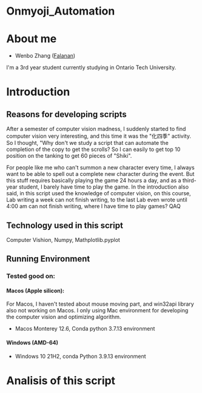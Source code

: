 # Onmyoji_Automation
# About me
 - Wenbo Zhang ([Falanan](https://github.com/Falanan))

 I'm a 3rd year student currently studying in Ontario Tech University.

 # Introduction

 ## Reasons for developing scripts

 After a semester of computer vision madness, I suddenly started to find computer vision very interesting, and this time it was the "化四季" activity. So I thought, "Why don't we study a script that can automate the completion of the copy to get the scrolls? So I can easily to get top 10 position on the tanking to get 60 pieces of "Shiki".

 For people like me who can't summon a new character every time, I always want to be able to spell out a complete new character during the event. But this stuff requires basically playing the game 24 hours a day, and as a third-year student, I barely have time to play the game. In the introduction also said, in this script used the knowledge of computer vision, on this course, Lab writing a week can not finish writing, to the last Lab even wrote until 4:00 am can not finish writing, where I have time to play games? QAQ

 ## Technology used in this script

 Computer Vishion, Numpy, Mathplotlib.pyplot

## Running Environment
 
### Tested good on:

#### Macos (Apple silicon):

For Macos, I haven't tested about mouse moving part, and win32api library also not working on Macos. I only using Mac environment for developing the computer vision and optimizing algorithm.

- Macos Monterey 12.6, Conda python 3.7.13 environment

#### Windows (AMD-64)

- Windows 10 21H2, conda Python 3.9.13 environment

# Analisis of this script